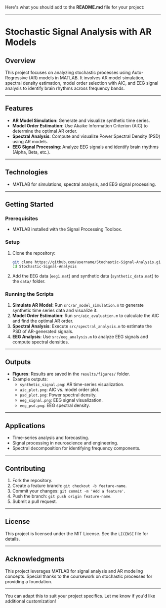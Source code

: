 Here's what you should add to the **README.md** file for your project:

---

# **Stochastic Signal Analysis with AR Models**

## **Overview**
This project focuses on analyzing stochastic processes using Auto-Regressive (AR) models in MATLAB. It involves AR model simulation, spectral density estimation, model order selection with AIC, and EEG signal analysis to identify brain rhythms across frequency bands.

---

## **Features**
- **AR Model Simulation**: Generate and visualize synthetic time series.
- **Model Order Estimation**: Use Akaike Information Criterion (AIC) to determine the optimal AR order.
- **Spectral Analysis**: Compute and visualize Power Spectral Density (PSD) using AR models.
- **EEG Signal Processing**: Analyze EEG signals and identify brain rhythms (Alpha, Beta, etc.).

---

## **Technologies**
- MATLAB for simulations, spectral analysis, and EEG signal processing.

---

## **Getting Started**

### **Prerequisites**
- MATLAB installed with the Signal Processing Toolbox.

### **Setup**
1. Clone the repository:
   ```bash
   git clone https://github.com/username/Stochastic-Signal-Analysis.git
   cd Stochastic-Signal-Analysis
   ```
2. Add the EEG data (`eeg1.mat`) and synthetic data (`synthetic_data.mat`) to the `data/` folder.

### **Running the Scripts**
1. **Simulate AR Model**:
   Run `src/ar_model_simulation.m` to generate synthetic time series data and visualize it.
2. **Model Order Estimation**:
   Run `src/aic_evaluation.m` to calculate the AIC and find the optimal AR order.
3. **Spectral Analysis**:
   Execute `src/spectral_analysis.m` to estimate the PSD of AR-generated signals.
4. **EEG Analysis**:
   Use `src/eeg_analysis.m` to analyze EEG signals and compute spectral densities.

---

## **Outputs**
- **Figures**: Results are saved in the `results/figures/` folder.
- Example outputs:
  - `synthetic_signal.png`: AR time-series visualization.
  - `aic_plot.png`: AIC vs. model order plot.
  - `psd_plot.png`: Power spectral density.
  - `eeg_signal.png`: EEG signal visualization.
  - `eeg_psd.png`: EEG spectral density.

---

## **Applications**
- Time-series analysis and forecasting.
- Signal processing in neuroscience and engineering.
- Spectral decomposition for identifying frequency components.

---

## **Contributing**
1. Fork the repository.
2. Create a feature branch: `git checkout -b feature-name`.
3. Commit your changes: `git commit -m 'Add a feature'`.
4. Push the branch: `git push origin feature-name`.
5. Submit a pull request.

---

## **License**
This project is licensed under the MIT License. See the `LICENSE` file for details.

---

## **Acknowledgments**
This project leverages MATLAB for signal analysis and AR modeling concepts. Special thanks to the coursework on stochastic processes for providing a foundation.

---

You can adapt this to suit your project specifics. Let me know if you'd like additional customization!
